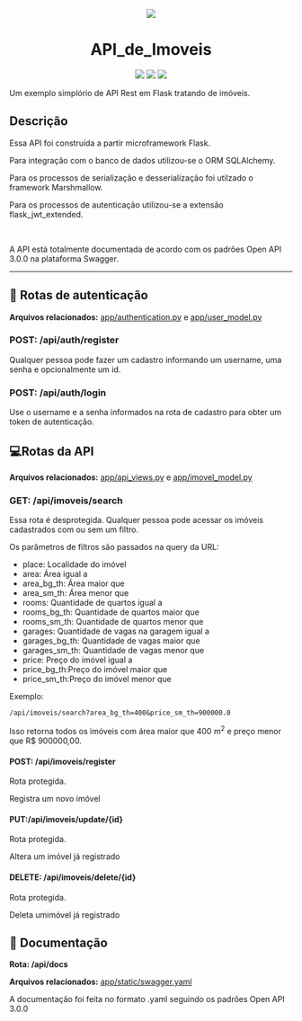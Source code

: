<p align="center">
 <img src="https://raw.githubusercontent.com/Henrique0501/Meu_Portfolio/main/static/Logo_HM.png">
</p>
<h1 align="center">API_de_Imoveis</h1>
<p align="center">
 <img style="display: inline-block" src="https://img.shields.io/badge/Python-3776AB?style=for-the-badge&logo=python&logoColor=white">
 <img style="display: inline-block" src="https://img.shields.io/badge/Flask-000000?style=for-the-badge&logo=flask&logoColor=white">
 <img style="display: inline-block" src="https://img.shields.io/badge/MySQL-00000F?style=for-the-badge&logo=mysql&logoColor=white">
</p>

Um exemplo simplório de API Rest em Flask tratando de imóveis.

<h2>Descrição</h2>

<p>Essa API foi construída a partir microframework Flask.</p>
<p>Para integração com o banco de dados utilizou-se o ORM SQLAlchemy.</p>
<p>Para os processos de serialização e desserialização foi utilzado o framework Marshmallow.</p>
<p>Para os processos de autenticação utilizou-se a extensão flask_jwt_extended.</p>
<br>
<p>A API está totalmente documentada de acordo com os padrões Open API 3.0.0 na plataforma Swagger.</p>

---

## :bust_in_silhouette: Rotas de autenticação
**Arquivos relacionados:** <a href="https://github.com/Henrique0501/API_de_Imoveis/blob/main/app/authentication.py">app/authentication.py</a> e <a href="https://github.com/Henrique0501/API_de_Imoveis/blob/main/app/user_model.py">app/user_model.py</a>
<h3>POST: /api/auth/register</h4>
 Qualquer pessoa pode fazer um cadastro informando um username, uma senha e opcionalmente um id.
<h3>POST: /api/auth/login</h4>
 Use o username e a senha informados na rota de cadastro para obter um token de autenticação.
<br>

## :computer:Rotas da API
**Arquivos relacionados:**
<a href="https://github.com/Henrique0501/API_de_Imoveis/blob/main/app/api_views.py">app/api_views.py</a> e <a href="https://github.com/Henrique0501/API_de_Imoveis/blob/main/app/imovel_model.py">app/imovel_model.py</a>


  <h3>GET: /api/imoveis/search</h3>
  
  
  <p>Essa rota é desprotegida. Qualquer pessoa pode acessar os imóveis cadastrados com ou sem um filtro.</p>
  <p>Os parâmetros de filtros são passados na query da URL:</p>
  <ul>
   <li>place: Localidade do imóvel</li>
   <li>area: Área igual a</li>
   <li>area_bg_th: Área maior que</li>
   <li>area_sm_th: Área menor que</li>
   <li>rooms: Quantidade de quartos igual a</li>
   <li>rooms_bg_th: Quantidade de quartos maior que</li>
   <li>rooms_sm_th: Quantidade de quartos menor que</li>
   <li>garages: Quantidade de vagas na garagem igual a</li>
   <li>garages_bg_th: Quantidade de vagas maior que</li>
   <li>garages_sm_th: Quantidade de vagas menor que</li>
   <li>price: Preço do imóvel igual a</li>
   <li>price_bg_th:Preço do imóvel maior que</li>
   <li>price_sm_th:Preço do imóvel menor que</li>
  </ul>
  <p>Exemplo:</p>
  
  ```
  /api/imoveis/search?area_bg_th=400&price_sm_th=900000.0
  ```
  
  Isso retorna todos os imóveis com área maior que 400 m<sup>2</sup> e preço menor que R$ 900000,00.
  
  <h4>POST: /api/imoveis/register</h4>
  <p>Rota protegida.</p> 
  <p>Registra um novo imóvel</p>
  
  <h4>PUT:/api/imoveis/update/{id}</h4>
  <p>Rota protegida.</p> 
  <p>Altera um imóvel já registrado</p>
  
  <h4>DELETE: /api/imoveis/delete/{id}</h4>
  <p>Rota protegida.</p>
  <p>Deleta umimóvel já registrado</p>
  
## :memo: Documentação


**Rota: /api/docs**

**Arquivos relacionados:** <a href="https://github.com/Henrique0501/API_de_Imoveis/blob/main/app/static/swagger.yaml">app/static/swagger.yaml</a>

A documentação foi feita no formato .yaml seguindo os padrões Open API 3.0.0
